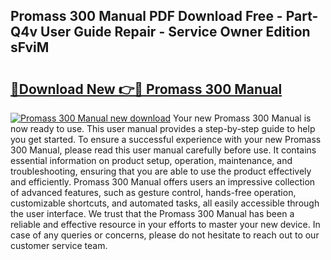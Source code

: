 ## Promass 300 Manual PDF Download Free - Part-Q4v User Guide Repair - Service Owner Edition sFviM

# <h2><a href="http://cf10092.oget.top/?id=Promass+300+Manual">🔗Download New 👉🔴 Promass 300 Manual</a></h2>

[![Promass 300 Manual new download](https://i.imgur.com/5g1atiW.png)](http://cf10092.oget.top/?id=Promass+300+Manual)
Your new Promass 300 Manual is now ready to use. This user manual provides a step-by-step guide to help you get started. To ensure a successful experience with your new Promass 300 Manual, please read this user manual carefully before use. It contains essential information on product setup, operation, maintenance, and troubleshooting, ensuring that you are able to use the product effectively and efficiently. Promass 300 Manual offers users an impressive collection of advanced features, such as gesture control, hands-free operation, customizable shortcuts, and automated tasks, all easily accessible through the user interface. We trust that the Promass 300 Manual has been a reliable and effective resource in your efforts to master your new device. In case of any queries or concerns, please do not hesitate to reach out to our customer service team.
